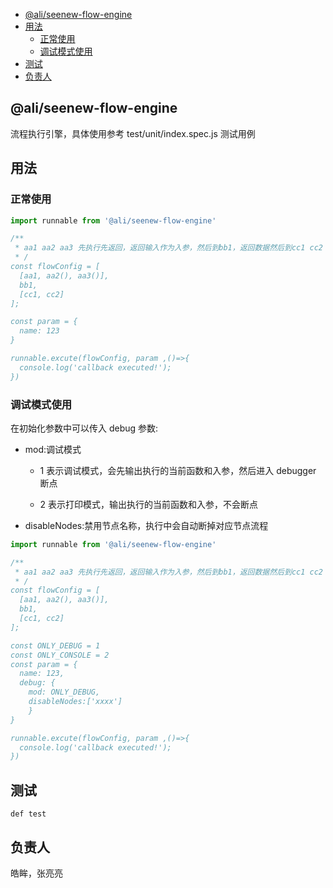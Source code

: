 <!-- START doctoc generated TOC please keep comment here to allow auto update -->
<!-- DON'T EDIT THIS SECTION, INSTEAD RE-RUN doctoc TO UPDATE -->

- [@ali/seenew-flow-engine](#aliseenew-flow-engine)
- [用法](#%E7%94%A8%E6%B3%95)
  - [正常使用](#%E6%AD%A3%E5%B8%B8%E4%BD%BF%E7%94%A8)
  - [调试模式使用](#%E8%B0%83%E8%AF%95%E6%A8%A1%E5%BC%8F%E4%BD%BF%E7%94%A8)
- [测试](#%E6%B5%8B%E8%AF%95)
- [负责人](#%E8%B4%9F%E8%B4%A3%E4%BA%BA)

<!-- END doctoc generated TOC please keep comment here to allow auto update -->

## @ali/seenew-flow-engine

流程执行引擎，具体使用参考 test/unit/index.spec.js 测试用例

## 用法

### 正常使用

```jsx
import runnable from '@ali/seenew-flow-engine'

/**
 * aa1 aa2 aa3 先执行先返回，返回输入作为入参，然后到bb1，返回数据然后到cc1 cc2
 * /
const flowConfig = [
  [aa1, aa2(), aa3()],
  bb1,
  [cc1, cc2]
];

const param = {
  name: 123
}

runnable.excute(flowConfig, param ,()=>{
  console.log('callback executed!');
})

```

### 调试模式使用

在初始化参数中可以传入 debug 参数:

- mod:调试模式

  - 1 表示调试模式，会先输出执行的当前函数和入参，然后进入 debugger 断点

  - 2 表示打印模式，输出执行的当前函数和入参，不会断点

- disableNodes:禁用节点名称，执行中会自动断掉对应节点流程

```jsx
import runnable from '@ali/seenew-flow-engine'

/**
 * aa1 aa2 aa3 先执行先返回，返回输入作为入参，然后到bb1，返回数据然后到cc1 cc2
 * /
const flowConfig = [
  [aa1, aa2(), aa3()],
  bb1,
  [cc1, cc2]
];

const ONLY_DEBUG = 1
const ONLY_CONSOLE = 2
const param = {
  name: 123,
  debug: {
    mod: ONLY_DEBUG,
    disableNodes:['xxxx']
    }
}

runnable.excute(flowConfig, param ,()=>{
  console.log('callback executed!');
})

```

## 测试

```
def test
```

## 负责人

皓眸，张亮亮
